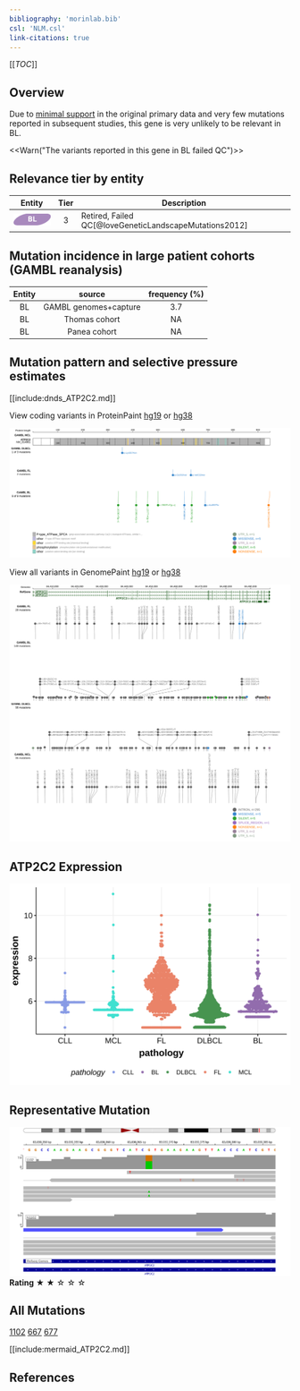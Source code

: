```yaml
---
bibliography: 'morinlab.bib'
csl: 'NLM.csl'
link-citations: true
---
```

[[_TOC_]]


## Overview
Due to [minimal support](ATP2C2#representative-mutation) in the original primary data and very few mutations reported in subsequent studies, this gene is very unlikely to be relevant in BL. 

<<Warn("The variants reported in this gene in BL failed QC")>>


## Relevance tier by entity

|Entity|Tier|Description                           |
|:------:|:----:|--------------------------------------|
|![BL](images/icons/BL_tier2.png)    |3   |Retired, Failed QC[@loveGeneticLandscapeMutations2012]|

## Mutation incidence in large patient cohorts (GAMBL reanalysis)

|Entity|source               |frequency (%)|
|:------:|:---------------------:|:-------------:|
|BL    |GAMBL genomes+capture|3.7          |
|BL    |Thomas cohort        | NA          |
|BL    |Panea cohort         | NA          |

## Mutation pattern and selective pressure estimates

[[include:dnds_ATP2C2.md]]




View coding variants in ProteinPaint [hg19](https://morinlab.github.io/LLMPP/GAMBL/ATP2C2_protein.html)  or [hg38](https://morinlab.github.io/LLMPP/GAMBL/ATP2C2_protein_hg38.html)

![](images/proteinpaint/ATP2C2_NM_014861.svg)

View all variants in GenomePaint [hg19](https://morinlab.github.io/LLMPP/GAMBL/ATP2C2.html)  or [hg38](https://morinlab.github.io/LLMPP/GAMBL/ATP2C2_hg38.html)

![](images/proteinpaint/ATP2C2.svg)

## ATP2C2 Expression
![](images/gene_expression/ATP2C2_by_pathology.svg)
<!-- ORIGIN: loveGeneticLandscapeMutations2012 -->
<!-- BL: loveGeneticLandscapeMutations2012 -->

## Representative Mutation 

![](primary/Love_ATP2C2.svg)
**Rating**
&starf; &starf; &star; &star; &star;


## All Mutations

[1102](https://www.bcgsc.ca/downloads/morinlab/GAMBL/Love/1102_reports.html)
[667](https://www.bcgsc.ca/downloads/morinlab/GAMBL/Love/667_reports.html)
[677](https://www.bcgsc.ca/downloads/morinlab/GAMBL/Love/677_reports.html)

[[include:mermaid_ATP2C2.md]]

## References

